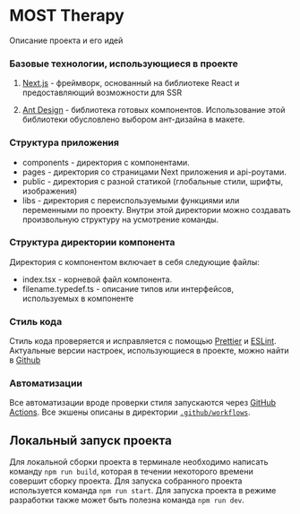 # MOST Therapy

Описание проекта и его идей

### Базовые технологии, использующиеся в проекте

1. [Next.js](https://nextjs.org/) - фреймворк, основанный на библиотеке React и предоставляющий возможности для SSR

2. [Ant Design](https://ant.design/) - библиотека готовых компонентов. Использование этой библиотеки обусловлено выбором ант-дизайна в макете.

### Структура приложения

- components - директория с компонентами.
- pages - директория со страницами Next приложения и api-роутами.
- public - директория с разной статикой (глобальные стили, шрифты, изображения)
- libs - директория с переиспользуемыми функциями или переменными по проекту. Внутри этой директории можно создавать произвольную структуру на усмотрение команды.

### Структура директории компонента

Директория с компонентом включает в себя следующие файлы:

- index.tsx - корневой файл компонента.
- filename.typedef.ts - описание типов или интерфейсов, используемых в компоненте

### Стиль кода

Стиль кода проверяется и исправляется с помощью [Prettier](https://prettier.io) и [ESLint](https://eslint.org).
Актуальные версии настроек, использующиеся в проекте, можно найти в [Github](https://github.com/spiks/frontend-conventions#eslintrcjson)

### Автоматизации

Все автоматизации вроде проверки стиля запускаются через [GitHub Actions](https://github.com/features/actions). Все экшены описаны в директории [`.github/workflows`](./.github/workflows).

## Локальный запуск проекта

Для локальной сборки проекта в терминале необходимо написать команду `npm run build`, которая в течении некоторого времени совершит сборку проекта. Для запуска собранного проекта используется команда `npm run start`. Для запуска проекта в режиме разработки также может быть полезна команда `npm run dev`.
